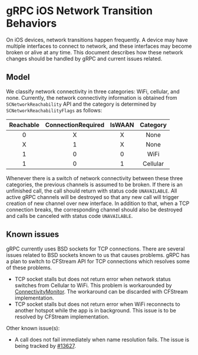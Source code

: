 
# gRPC iOS Network Transition Behaviors
On iOS devices, network transitions happen frequently. A device may have
multiple interfaces to connect to network, and these interfaces may become
broken or alive at any time. This document describes how these network changes
should be handled by gRPC and current issues related.

## Model
We classify network connectivity in three categories: WiFi, cellular, and none.
Currently, the network connectivity information is obtained from
`SCNetworkReachability` API and the category is determined by
`SCNetworkReachabilityFlags` as follows:

| Reachable | ConnectionRequired | IsWAAN | **Category** |
|:---------:|:------------------:|:------:|:------------:|
|     0     |          X         |   X    |     None     |
|     X     |          1         |   X    |     None     |
|     1     |          0         |   0    |     WiFi     |
|     1     |          0         |   1    |   Cellular   |

Whenever there is a switch of network connectivity between these three
categories, the previous channels is assumed to be broken. If there is an
unfinished call, the call should return with status code `UNAVAILABLE`. All
active gRPC channels will be destroyed so that any new call will trigger
creation of new channel over new interface. In addition to that, when a TCP
connection breaks, the corresponding channel should also be destroyed and calls
be canceled with status code `UNAVAILABLE`.

## Known issues
gRPC currently uses BSD sockets for TCP connections. There are several issues
related to BSD sockets known to us that causes problems. gRPC has a plan to
switch to CFStream API for TCP connections which resolves some of these
problems.

* TCP socket stalls but does not return error when network status switches from
  Cellular to WiFi. This problem is workarounded by
  [ConnectivityMonitor](https://github.com/grpc/grpc/blob/master/src/objective-c/GRPCClient/private/GRPCConnectivityMonitor.m).
  The workaround can be discarded with CFStream implementation.
* TCP socket stalls but does not return error when WiFi reconnects to another
  hotspot while the app is in background. This issue is to be resolved by
  CFStream implementation.

Other known issue(s):
* A call does not fail immediately when name resolution fails. The issue is
  being tracked by [#13627](https://github.com/grpc/grpc/issues/13627).
